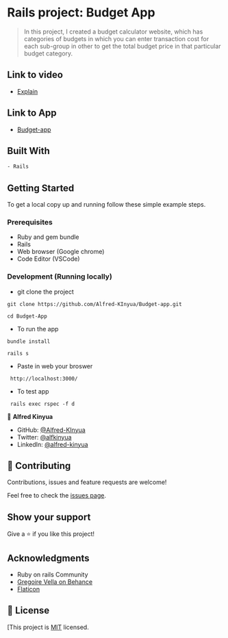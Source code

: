 # Rails project: Budget App

> In this project, I created a budget calculator website, which has categories of budgets in which you can enter transaction cost for each sub-group in other to get the total budget price in that particular budget category.

## Link to video

- [Explain](https://www.loom.com/share/c0e9967ce7c84c6ca09f8257ad4f1dc6)

## Link to App

- [Budget-app]()

## Built With

```bash
- Rails
```

## Getting Started

To get a local copy up and running follow these simple example steps.

### Prerequisites

- Ruby and gem bundle
- Rails
- Web browser (Google chrome)
- Code Editor (VSCode)

### Development (Running locally)

- git clone the project

```
git clone https://github.com/Alfred-KInyua/Budget-app.git
```

```
cd Budget-App
```

- To run the app

```
bundle install
```

```
rails s
```

- Paste in web your broswer

```
 http://localhost:3000/
```

- To test app

```
 rails exec rspec -f d
```

👤 **Alfred Kinyua**

- GitHub: [@Alfred-KInyua](https://github.com/Alfred-KInyua)
- Twitter: [@alfkinyua](https://www.twitter.com/alfkinyua)
- LinkedIn: [@alfred-kinyua](https://www.linkedin.com/in/alfred-kinyua/)

## 🤝 Contributing

Contributions, issues and feature requests are welcome!

Feel free to check the [issues page](https://github.com/Alfred-KInyua/BUdget-app/issues).

## Show your support

Give a ⭐️ if you like this project!

## Acknowledgments

- Ruby on rails Community
- [Gregoire Vella on Behance](https://www.behance.net/gregoirevella)
- [Flaticon](https://www.flaticon.com/free-icons/transport)

## 📝 License

[This project is [MIT](https://github.com/Alfred-KInyua/Budget-app/blob/dev/LICENSE) licensed.
